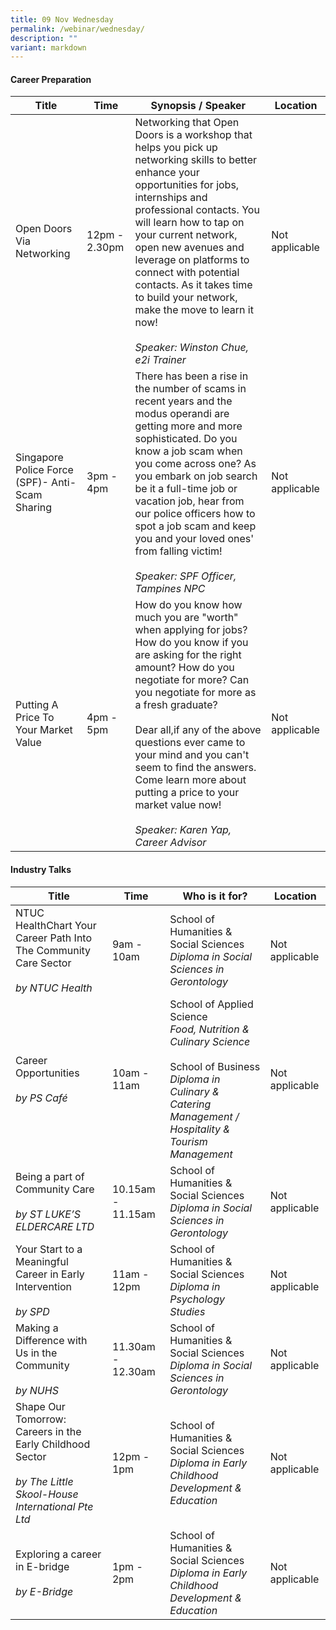 ```yaml
---
title: 09 Nov Wednesday
permalink: /webinar/wednesday/
description: ""
variant: markdown
---
```

#### Career Preparation

| **Title** | **Time** | **Synopsis / Speaker** | **Location** |
| - | - | - | - |
| Open Doors Via Networking  | 12pm - 2.30pm | Networking that Open Doors is a workshop that helps you pick up networking skills to better enhance your opportunities for jobs, internships and professional contacts. You will learn how to tap on your current network, open new avenues and leverage on platforms to connect with potential contacts. As it takes time to build your network, make the move to learn it now! <br><br> *Speaker: Winston Chue, e2i Trainer* | Not applicable |
| Singapore Police Force (SPF)- Anti-Scam Sharing  | 3pm - 4pm | There has been a rise in the number of scams in recent years and the modus operandi are getting more and more sophisticated. Do you know a job scam when you come across one? As you embark on job search be it a full-time job or vacation job, hear from our police officers how to spot a job scam and keep you and your loved ones' from falling victim! <br><br> *Speaker: SPF Officer, Tampines NPC* | Not applicable |
| Putting A Price To Your Market Value  | 4pm - 5pm | How do you know how much you are "worth" when applying for jobs? How do you know if you are asking for the right amount? How do you negotiate for more? Can you negotiate for more as a fresh graduate?  <br> <br> Dear all,if any of the above questions ever came to your mind and you can't seem to find the answers. Come learn more about putting a price to your market value now! <br><br> *Speaker: Karen Yap, Career Advisor*  | Not applicable |

#### Industry Talks

| **Title** | **Time** | **Who is it for?** | **Location** | 
| - | - | - | - |
| NTUC HealthChart Your Career Path Into The Community Care Sector&nbsp; <br><br> *by NTUC Health* | 9am - 10am | School of Humanities &amp; Social Sciences <br> *Diploma in Social Sciences in Gerontology* | Not applicable |
|  Career Opportunities <br><br> *by PS Café* | 10am - 11am | School of Applied Science <br> *Food, Nutrition &amp; Culinary Science* <br><br> School of Business <br> *Diploma in Culinary &amp; Catering Management / Hospitality &amp; Tourism Management* | Not applicable |
| Being a part of Community Care&nbsp; <br><br> *by ST LUKE’S ELDERCARE LTD* | 10.15am - 11.15am | School of Humanities &amp; Social Sciences <br> *Diploma in Social Sciences in Gerontology* | Not applicable |
|  Your Start to a Meaningful Career in Early Intervention <br><br> *by SPD* | 11am - 12pm | School of Humanities &amp; Social Sciences <br> *Diploma in Psychology Studies* | Not applicable |
| Making a Difference with Us in the Community&nbsp; <br><br> *by NUHS* | 11.30am - 12.30am | School of Humanities &amp; Social Sciences <br> *Diploma in Social Sciences in Gerontology* | Not applicable |
|  Shape Our Tomorrow: Careers in the Early Childhood Sector <br><br> *by The Little Skool-House International Pte Ltd* | 12pm - 1pm | School of Humanities &amp; Social Sciences <br> *Diploma in Early Childhood Development &amp; Education* | Not applicable|
| Exploring a career in E-bridge&nbsp; <br><br> *by E-Bridge* | 1pm - 2pm | School of Humanities &amp; Social Sciences <br> *Diploma in Early Childhood Development &amp; Education* | Not applicable |